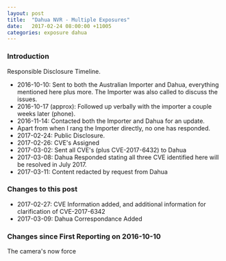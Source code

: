 ```yaml
---
layout: post
title:  "Dahua NVR - Multiple Exposures"
date:   2017-02-24 08:00:00 +11005
categories: exposure dahua
---
```


### Introduction

Responsible Disclosure Timeline.  
- 2016-10-10: Sent to both the Australian Importer and Dahua, everything mentioned here plus more.  The Importer was also called to discuss the issues.
- 2016-10-17 (approx): Followed up verbally with the importer a couple weeks later (phone).
- 2016-11-14: Contacted both the Importer and Dahua for an update.
- Apart from when I rang the Importer directly, no one has responded.
- 2017-02-24: Public Disclosure.
- 2017-02-26: CVE's Assigned
- 2017-03-02: Sent all CVE's (plus CVE-2017-6432) to Dahua
- 2017-03-08: Dahua Responded stating all three CVE identified here will be resolved in July 2017.  
- 2017-03-11: Content redacted by request from Dahua 
### Changes to this post
- 2017-02-27: CVE Information added, and additional information for clarification of CVE-2017-6342
- 2017-03-09: Dahua Correspondance Added

### Changes since First Reporting on 2016-10-10

The camera's now force 
